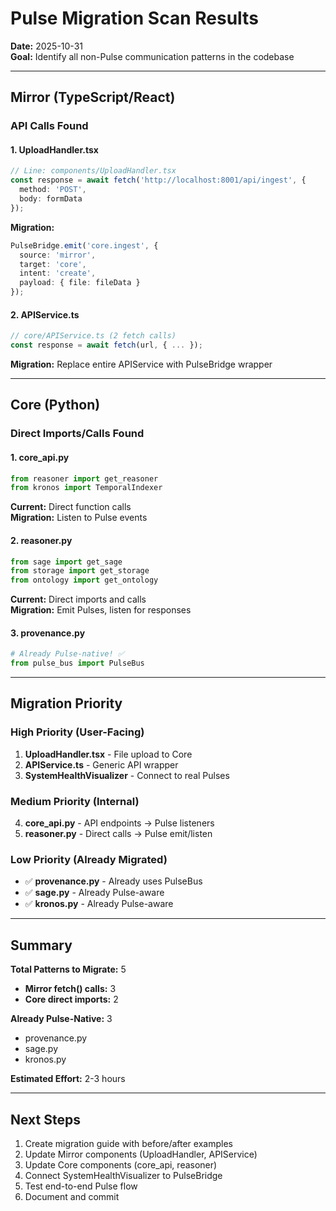 # Pulse Migration Scan Results

**Date:** 2025-10-31  
**Goal:** Identify all non-Pulse communication patterns in the codebase

---

## Mirror (TypeScript/React)

### API Calls Found

#### 1. UploadHandler.tsx
```typescript
// Line: components/UploadHandler.tsx
const response = await fetch('http://localhost:8001/api/ingest', {
  method: 'POST',
  body: formData
});
```
**Migration:**
```typescript
PulseBridge.emit('core.ingest', {
  source: 'mirror',
  target: 'core',
  intent: 'create',
  payload: { file: fileData }
});
```

#### 2. APIService.ts
```typescript
// core/APIService.ts (2 fetch calls)
const response = await fetch(url, { ... });
```
**Migration:** Replace entire APIService with PulseBridge wrapper

---

## Core (Python)

### Direct Imports/Calls Found

#### 1. core_api.py
```python
from reasoner import get_reasoner
from kronos import TemporalIndexer
```
**Current:** Direct function calls  
**Migration:** Listen to Pulse events

#### 2. reasoner.py
```python
from sage import get_sage
from storage import get_storage
from ontology import get_ontology
```
**Current:** Direct imports and calls  
**Migration:** Emit Pulses, listen for responses

#### 3. provenance.py
```python
# Already Pulse-native! ✅
from pulse_bus import PulseBus
```

---

## Migration Priority

### High Priority (User-Facing)
1. **UploadHandler.tsx** - File upload to Core
2. **APIService.ts** - Generic API wrapper
3. **SystemHealthVisualizer** - Connect to real Pulses

### Medium Priority (Internal)
4. **core_api.py** - API endpoints → Pulse listeners
5. **reasoner.py** - Direct calls → Pulse emit/listen

### Low Priority (Already Migrated)
- ✅ **provenance.py** - Already uses PulseBus
- ✅ **sage.py** - Already Pulse-aware
- ✅ **kronos.py** - Already Pulse-aware

---

## Summary

**Total Patterns to Migrate:** 5
- **Mirror fetch() calls:** 3
- **Core direct imports:** 2

**Already Pulse-Native:** 3
- provenance.py
- sage.py  
- kronos.py

**Estimated Effort:** 2-3 hours

---

## Next Steps

1. Create migration guide with before/after examples
2. Update Mirror components (UploadHandler, APIService)
3. Update Core components (core_api, reasoner)
4. Connect SystemHealthVisualizer to PulseBridge
5. Test end-to-end Pulse flow
6. Document and commit
